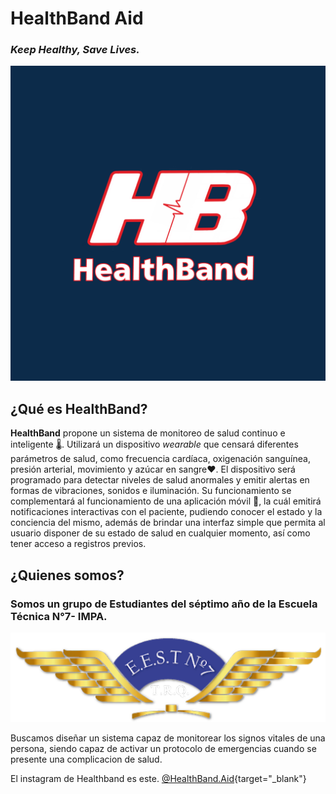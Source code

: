 # HealthBand Aid
### *Keep Healthy, Save Lives.*

![HealthBand Aid](image0.jpeg)

## ¿Qué es HealthBand?

**HealthBand** propone un sistema de monitoreo de salud continuo e inteligente :thermometer:. Utilizará un dispositivo *wearable* que censará diferentes parámetros de salud, como frecuencia cardíaca, oxigenación sanguínea, presión arterial, movimiento y azúcar en sangre:heart:. El dispositivo será programado para detectar niveles de salud anormales y emitir alertas en formas de vibraciones, sonidos e iluminación. Su funcionamiento se complementará al funcionamiento de una aplicación móvil :iphone:, la cuál emitirá notificaciones interactivas con el paciente, pudiendo conocer el estado y la conciencia del mismo, además de brindar una interfaz simple que permita al usuario disponer de su estado de salud en cualquier momento, así como tener acceso a registros previos.


## ¿Quienes somos?

### Somos un grupo de Estudiantes del séptimo año de la **Escuela Técnica N°7- IMPA**.
![Escudo](logo.png)

Buscamos diseñar un sistema capaz de monitorear los signos vitales de una persona,  siendo capaz de activar un protocolo de emergencias cuando se presente una complicacion de salud. 

El instagram de Healthband es este. [@HealthBand.Aid](https://www.instagram.com/healthband.aid/){target="_blank"}
